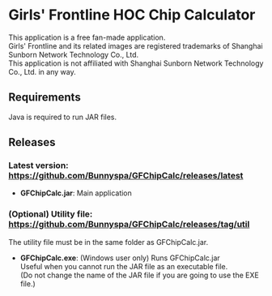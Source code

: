 # Girls' Frontline HOC Chip Calculator  
This application is a free fan-made application.  
Girls' Frontline and its related images are registered trademarks of Shanghai Sunborn Network Technology Co., Ltd.  
This application is not affiliated with Shanghai Sunborn Network Technology Co., Ltd. in any way.

## Requirements
Java is required to run JAR files.

## Releases
### Latest version: https://github.com/Bunnyspa/GFChipCalc/releases/latest
- **GFChipCalc.jar**: Main application

### (Optional) Utility file: https://github.com/Bunnyspa/GFChipCalc/releases/tag/util
The utility file must be in the same folder as GFChipCalc.jar.

- **GFChipCalc.exe**: (Windows user only) Runs GFChipCalc.jar  
Useful when you cannot run the JAR file as an executable file.  
(Do not change the name of the JAR file if you are going to use the EXE file.)
